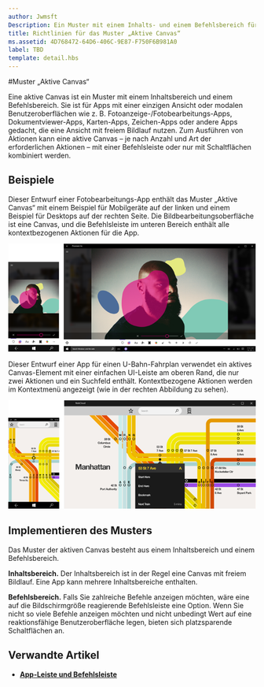 ```yaml
---
author: Jwmsft
Description: Ein Muster mit einem Inhalts- und einem Befehlsbereich für Apps mit einer einzelnen Ansicht oder modalen Benutzeroberflächen wie z. B. Fotoanzeige-/Fotobearbeitungs-Apps, Dokumentviewer-Apps, Karten-Apps, Zeichen-Apps oder andere Apps, die eine Ansicht mit freiem Bildlauf nutzen.
title: Richtlinien für das Muster „Aktive Canvas“
ms.assetid: 4D768472-64D6-406C-9E87-F750F6B981A0
label: TBD
template: detail.hbs
---
```

#Muster „Aktive Canvas“

Eine aktive Canvas ist ein Muster mit einem Inhaltsbereich und einem Befehlsbereich. Sie ist für Apps mit einer einzigen Ansicht oder modalen Benutzeroberflächen wie z. B. Fotoanzeige-/Fotobearbeitungs-Apps, Dokumentviewer-Apps, Karten-Apps, Zeichen-Apps oder andere Apps gedacht, die eine Ansicht mit freiem Bildlauf nutzen. Zum Ausführen von Aktionen kann eine aktive Canvas – je nach Anzahl und Art der erforderlichen Aktionen – mit einer Befehlsleiste oder nur mit Schaltflächen kombiniert werden.

## Beispiele

Dieser Entwurf einer Fotobearbeitungs-App enthält das Muster „Aktive Canvas“ mit einem Beispiel für Mobilgeräte auf der linken und einem Beispiel für Desktops auf der rechten Seite. Die Bildbearbeitungsoberfläche ist eine Canvas, und die Befehlsleiste im unteren Bereich enthält alle kontextbezogenen Aktionen für die App.

![Beispiel für einen Foto-Editor mit dem Muster „Aktive Canvas“](images/uap-photo-pc-phone-700.png)

Dieser Entwurf einer App für einen U-Bahn-Fahrplan verwendet ein aktives Canvas-Element mit einer einfachen UI-Leiste am oberen Rand, die nur zwei Aktionen und ein Suchfeld enthält. Kontextbezogene Aktionen werden im Kontextmenü angezeigt (wie in der rechten Abbildung zu sehen).

![Beispiel für eine Karten-App mit dem Muster „Aktive Canvas“](images/uap-subway-pc-phone-700.png)


## Implementieren des Musters

Das Muster der aktiven Canvas besteht aus einem Inhaltsbereich und einem Befehlsbereich.

**Inhaltsbereich.**  Der Inhaltsbereich ist in der Regel eine Canvas mit freiem Bildlauf. Eine App kann mehrere Inhaltsbereiche enthalten.

**Befehlsbereich.**  Falls Sie zahlreiche Befehle anzeigen möchten, wäre eine auf die Bildschirmgröße reagierende Befehlsleiste eine Option. Wenn Sie nicht so viele Befehle anzeigen möchten und nicht unbedingt Wert auf eine reaktionsfähige Benutzeroberfläche legen, bieten sich platzsparende Schaltflächen an.



## Verwandte Artikel

-   [**App-Leiste und Befehlsleiste**](app-bars.md)


<!--HONumber=May16_HO2-->


